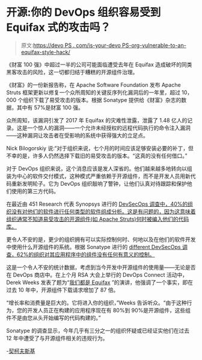# 开源:你的 DevOps 组织容易受到 Equifax 式的攻击吗？

> 原文:[https://devo PS . com/is-your-devo PS-org-vulnerable-to-an-equifax-style-hack/](https://devops.com/is-your-devops-org-vulnerable-to-an-equifax-style-hack/)

《财富 100 强》中超过一半的公司可能面临遭受去年在 Equifax 造成破坏的同类黑客攻击的风险，这一切都归结于糟糕的开源组件治理。

《财富》的一份新报告称，在 Apache Software Foundation 发布 Apache Struts 框架更新以修复一个众所周知的关键反序列化漏洞后的一年里，超过 10，000 个组织下载了易受攻击的版本。根据 Sonatype 提供给《财富》杂志的数据，其中有 57%是财富 100 强。

众所周知，该漏洞引发了 2017 年 Equifax 的灾难性泄露，泄露了 1.48 亿人的记录。这是一个惊人的漏洞——一个允许未经授权的远程代码执行的命令注入漏洞——这种漏洞让攻击者在受影响的系统中获得强大的立足点。

Nick Bilogorskiy 说:“对于组织来说，七个月的时间应该足够安装必要的补丁，但不幸的是，许多人仍然选择下载旧的易受攻击的版本。“这真的没有任何借口。”

对于 DevOps 组织来说，这个消息应该是发人深省的。他们越来越多地转向以组装为中心的软件交付模式，这种模式严重依赖于开源组件，而不是开发人员用新代码重新发明轮子。它为 DevOps 组织敲响了警钟，让他们认真对待跟踪和保护他们使用的第三方代码。

在最近由 451 Research 代表 Synopsys 进行的 [DevSecOps 调查中，40%的组织没有对他们的软件进行任何类型的软件组成分析。这是有问题的，因为这意味着组织通常不知道易受攻击的开源组件(如 Apache Struts)何时被编入他们的代码库。](https://www.synopsys.com/software-integrity/resources/analyst-reports/examining-devops.html)

更令人不安的是，更少的组织拥有可以实际控制何时、何地以及在他们的软件开发中使用什么开源组件的系统。根据 Sonatype 进行的 [different DevSecOps 调查，62%的组织对其应用程序中的组件没有任何有意义的控制。](http://www.sonatype.com/2018survey)

这是一个令人不安的统计数据，考虑到当今开发中开源组件的使用量——无论是否在 DevOps 商店中。在上个月 RSA 大会上举行的 DevOps Connect 活动中，Derek Weeks 发表了题为“[我们都是 Equifax](https://www.youtube.com/watch?v=IvcTAOdWnQg) ”的演讲，他强调了一个事实，即在过去 10 年中，开源组件下载请求增加了 87 倍。

“增长率和消费量是巨大的。它将进入你的组织，”Weeks 告诉听众。“由于这种行为，您的开发人员正在构建的应用程序现在有 80%到 90%是开源组件，这些组件不是由您从头开始编写的代码构建的。”

Sonatype 的调查显示，今年几乎有三分之一的组织怀疑或已经证实他们在过去 12 年中遭受了与开源组件相关的违规行为。

-[契柯夫斯基](https://devops.com/author/ericka-chickowski/)